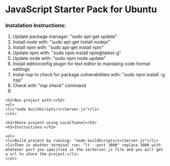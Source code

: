 <!DOCTYPE html>
<html>
<head></head>
<body>
    <h1>JavaScript Starter Pack for Ubuntu</h1>
    <h3>Instalation Instructions:</h3>
    <ol>
    <li>Update package manager: "sudo apt-get update"</li>
    <li>Install node with: "sudo apt-get install nodejs"</li>
    <li>Install npm with: "sudo apt-get install npm"</li>
    <li>Update npm with: "sudo npm install npm@latest-g"</li>
    <li>Update node with: "sudo npm node update"</li>
    <li>Install editorconfig plugin for text editor to maintaing code format settings</li>
    <li>Instal nsp to check for package vulnerabilities with: "sudo npm install -g nsp"</li>
    <li>Check with "nsp check" command</li>
        <li></li>
    </ol>

    <h2>Run project with:</h2>
    <ol>
    <li>"node buildScripts/srcServer.js"</li>
    </ol>
    
    <h2>Share project using LocalTunnel</h2>
    <h3>Instructions:</h3>
    
    <ol>
    <li>Build project by running: "node buildScripts/srcServer.js"</li>
    <li>Then in another terminal run: "lt --port 3000" replace 3000 with whatever port you specified in the serServer.js file and you will get a url to share the project.</li>
    </ol>
</body>
</html>
